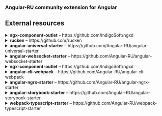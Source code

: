 ### Angular-RU community extension for Angular

## External resources

<details>
  <summary><b>ngx-component-outlet</b> – https://github.com/IndigoSoft/ngxd</summary>

  Best way to quickly use Dynamic Components with Angular <br>
  ![](https://img.shields.io/github/stars/IndigoSoft/ngxd.svg?style=social&logo=github)
  
```
$ npm install --save ngx-component-outlet 
```

```html
<app-dynamic [ngxComponentOutlet]="component" [entity]="entity" (action)="onAction($event)">
  <!-- Use like NgComponentOutlet but with @Input/@Output auto bindings -->
</app-dynamic>
```

</details>

<details>
  <summary><b>rucken</b> – https://github.com/rucken</summary>
  
  Core with Admin UI for web application maked on Angular 6+  <br>
  ![](https://img.shields.io/github/stars/rucken/core-nestjs.svg?style=social&logo=github)
  
</details>

<details>
  <summary><b>angular-universal-starter</b> – https://github.com/Angular-RU/angular-universal-starter</summary>
    
   A simple Angular Universal repo with Angular 6+ <br>
   ![](https://img.shields.io/github/stars/Angular-RU/angular-universal-starter.svg?style=social&logo=github)
   
</details>


<details>
  <summary><b>angular-websocket-starter</b> – https://github.com/Angular-RU/angular-websocket-starter</summary>
    
   Angular service for WebSocket. Used Rx WebSocketSubject <br>
   ![](https://img.shields.io/github/stars/Angular-RU/angular-websocket-starter.svg?style=social&logo=github)
   
</details>


<details>
  <summary><b>ngx-component-outlet</b> – https://github.com/IndigoSoft/ngxd</summary>
    
   Best way to quickly use Dynamic Components with Angular <br>
   ![](https://img.shields.io/github/stars/IndigoSoft/ngxd.svg?style=social&logo=github)
   
</details>



<details>
  <summary><b>angular-cli-webpack</b> – https://github.com/Angular-RU/angular-cli-webpack</summary>
    
   Webpack configuration modifier for @angular/cli <br>
   ![](https://img.shields.io/github/stars/Angular-RU/angular-cli-webpack.svg?style=social&logo=github)
   
```
$ npm install ngw --save-dev
```
   
</details>



<details>
  <summary><b>angular-ngrx-starter</b> – https://github.com/Angular-RU/angular-ngrx-starter</summary>
    
   A simple NGRX Starter <br>
   ![](https://img.shields.io/github/stars/Angular-RU/angular-ngrx-starter.svg?style=social&logo=github)
   
</details>


<details>
  <summary><b>angular-storybook-starter</b> – https://github.com/Angular-RU/angular-storybook-starter</summary>
    
   An example Angular CLI app with storybook <br>
   ![](https://img.shields.io/github/stars/Angular-RU/angular-storybook-starter.svg?style=social&logo=github)
   
</details>



<details>
  <summary><b>webpack-typescript-starter</b> – https://github.com/Angular-RU/webpack-typescript-starter</summary>
    
   Webpack + TypeScript starter <br>
   ![](https://img.shields.io/github/stars/Angular-RU/webpack-typescript-starter.svg?style=social&logo=github)
   
</details>


